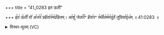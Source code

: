 +++
title = "41_0283 इत ऊती"

+++
इ꣣त꣢ ऊ꣣ती꣡ वो꣢ अ꣣ज꣡रं꣢ प्रहे꣣ता꣢र꣣म꣡प्र꣢हितम्। आ꣣शुं꣡ जेता꣢꣯र꣣ꣳ हे꣡ता꣢रꣳ र꣣थी꣡त꣢म꣣म꣡तू꣢र्तं तुग्रिया꣣वृ꣡ध꣢म् ॥ 41:0283 ॥

<details><summary>विस्वर-मूलम् (VC)</summary>

इत ऊती वो अजरं प्रहेतारमप्रहितम् । आशुं जेतारꣳ हेतारꣳ रथीतममतूर्तं तुग्रियावृधम् ॥२८३॥
</details>